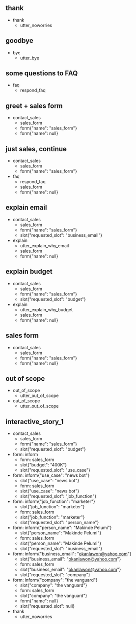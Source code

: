 ## thank
* thank
  - utter_noworries

## goodbye
* bye
  - utter_bye

## some questions to FAQ
* faq
  - respond_faq

## greet + sales form
* contact_sales
  - sales_form
  - form{"name": "sales_form"}
  - form{"name": null}

## just sales, continue
* contact_sales
    - sales_form
    - form{"name": "sales_form"}
* faq
    - respond_faq
    - sales_form
    - form{"name": null}

## explain email
* contact_sales
    - sales_form
    - form{"name": "sales_form"}
    - slot{"requested_slot": "business_email"}
* explain
    - utter_explain_why_email
    - sales_form
    - form{"name": null}

## explain budget
* contact_sales
    - sales_form
    - form{"name": "sales_form"}
    - slot{"requested_slot": "budget"}
* explain
    - utter_explain_why_budget
    - sales_form
    - form{"name": null}

## sales form
* contact_sales
    - sales_form                   
    - form{"name": "sales_form"} 
    - form{"name": null}

## out of scope
* out_of_scope
    - utter_out_of_scope
* out_of_scope
    - utter_out_of_scope

## interactive_story_1
* contact_sales
    - sales_form
    - form{"name": "sales_form"}
    - slot{"requested_slot": "budget"}
* form: inform
    - form: sales_form
    - slot{"budget": "400K"}
    - slot{"requested_slot": "use_case"}
* form: inform{"use_case": "news bot"}
    - slot{"use_case": "news bot"}
    - form: sales_form
    - slot{"use_case": "news bot"}
    - slot{"requested_slot": "job_function"}
* form: inform{"job_function": "marketer"}
    - slot{"job_function": "marketer"}
    - form: sales_form
    - slot{"job_function": "marketer"}
    - slot{"requested_slot": "person_name"}
* form: inform{"person_name": "Makinde Pelumi"}
    - slot{"person_name": "Makinde Pelumi"}
    - form: sales_form
    - slot{"person_name": "Makinde Pelumi"}
    - slot{"requested_slot": "business_email"}
* form: inform{"business_email": "okanlawon@yahoo.com"}
    - slot{"business_email": "okanlawon@yahoo.com"}
    - form: sales_form
    - slot{"business_email": "okanlawon@yahoo.com"}
    - slot{"requested_slot": "company"}
* form: inform{"company": "the vanguard"}
    - slot{"company": "the vanguard"}
    - form: sales_form
    - slot{"company": "the vanguard"}
    - form{"name": null}
    - slot{"requested_slot": null}
* thank
    - utter_noworries
